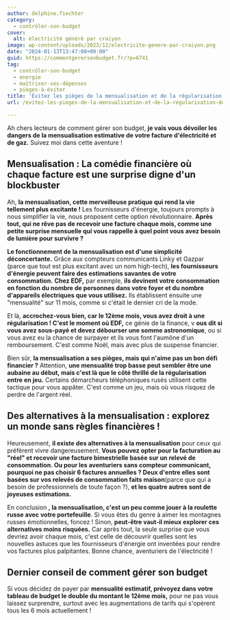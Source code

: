```yaml
---
author: delphine.fiechter
category:
  - contrôler-son-budget
cover:
  alt: électricité généré par craiyon
image: wp-content/uploads/2023/12/electricite-genere-par-craiyon.png
date: "2024-01-13T13:47:00+00:00"
guid: https://commentgerersonbudget.fr/?p=6741
tag:
  - contrôler-son-budget
  - energie
  - maîtriser-ses-dépenses
  - pièges-à-éviter
title: 'Évitez les pièges de la mensualisation et de la régularisation de votre facture d’électricité : devenez un maître de l''énergie et du suspense financier !'
url: /evitez-les-pieges-de-la-mensualisation-et-de-la-regularisation-de-votre-facture-delectricite-devenez-un-maitre-de-lenergie-et-du-suspense-financier/

---
```

Ah chers lecteurs de comment gérer son budget, **je vais vous dévoiler les dangers de la mensualisation estimative de votre facture d'électricité et de gaz.** Suivez moi dans cette aventure !

## **Mensualisation : La comédie financière où chaque facture est une surprise digne d'un blockbuster**

Ah, **la mensualisation, cette merveilleuse pratique qui rend la vie tellement plus excitante !** Les fournisseurs d'énergie, toujours prompts à nous simplifier la vie, nous proposent cette option révolutionnaire. **Après tout, qui ne rêve pas de recevoir une facture chaque mois, comme une petite surprise mensuelle qui vous rappelle à quel point vous avez besoin de lumière pour survivre ?**

**Le fonctionnement de la mensualisation est d'une simplicité déconcertante.** Grâce aux compteurs communicants Linky et Gazpar (parce que tout est plus excitant avec un nom high-tech), **les fournisseurs d'énergie peuvent faire des estimations savantes de votre consommation.** **Chez EDF,** par exemple, **ils devinent votre consommation en fonction du nombre de personnes dans votre foyer et du nombre d'appareils électriques que vous utilisez.** Ils établissent ensuite une "mensualité" sur 11 mois, comme si c'était le dernier cri de la mode.

Et là, **accrochez-vous bien, car le 12ème mois, vous avez droit à une régularisation ! C'est le moment où EDF,** ce génie de la finance, v **ous dit si vous avez sous-payé et devez débourser une somme astronomique**, ou si vous avez eu la chance de surpayer et ils vous font l'aumône d'un remboursement. C'est comme Noël, mais avec plus de suspense financier.

Bien sûr, **la mensualisation a ses pièges, mais qui n'aime pas un bon défi financier ?** Attention, **une mensualité trop basse peut sembler être une aubaine au début, mais c'est là que le côté thrillé de la régularisation entre en jeu.** Certains démarcheurs téléphoniques rusés utilisent cette tactique pour vous appâter. C'est comme un jeu, mais où vous risquez de perdre de l'argent réel.

## **Des alternatives à la mensualisation : explorez un monde sans règles financières !**

Heureusement, **il existe des alternatives à la mensualisation** pour ceux qui préfèrent vivre dangereusement. **Vous pouvez opter pour la facturation au "réel" et recevoir une facture bimestrielle basée sur un relevé de consommation. Ou pour les aventuriers sans compteur communicant, pourquoi ne pas choisir 6 factures annuelles ? Deux d'entre elles sont basées sur vos relevés de consommation faits maison**(parce que qui a besoin de professionnels de toute façon ?), **et les quatre autres sont de joyeuses estimations.**

En conclusion **, la mensualisation, c'est un peu comme jouer à la roulette russe avec votre portefeuille**. Si vous êtes du genre à aimer les montagnes russes émotionnelles, foncez ! Sinon, **peut-être vaut-il mieux explorer ces alternatives moins risquées.** Car après tout, la seule surprise que vous devriez avoir chaque mois, c'est celle de découvrir quelles sont les nouvelles astuces que les fournisseurs d'énergie ont inventées pour rendre vos factures plus palpitantes. Bonne chance, aventuriers de l'électricité !

## **Dernier conseil de comment gérer son budget**

Si vous décidez de payer par **mensualité estimatif, prévoyez dans votre tableau de budget le double du montant le 12ème mois,** pour ne pas vous laissez surprendre, surtout avec les augmentations de tarifs qui s'opèrent tous les 6 mois actuellement !
